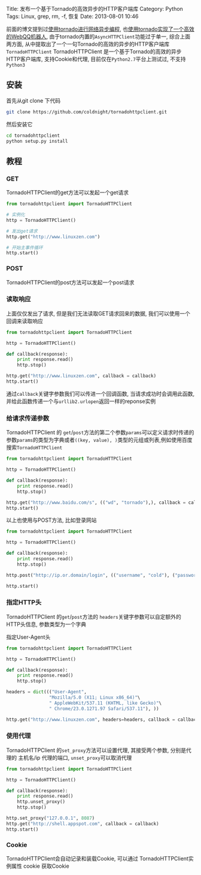 Title: 发布一个基于Tornado的高效异步的HTTP客户端库
Category: Python
Tags: Linux, grep, rm, -f, 恢复
Date: 2013-08-01 10:46

前面的博文提到过[使用tornado进行网络异步编程](/shi-yong-tornadojin-xing-wang-luo-yi-bu-bian-cheng.html), 也[使用tornado实现了一个高效的WebQQ机器人](/jie-yong-tornadoshi-xian-gao-xiao-de-webqqji-qi-ren.html), 由于tornado内置的`AsyncHTTPClient`功能过于单一, 综合上面两方面, 从中提取出了一个一句Tornado的高效的异步的HTTP客户端库`TornadoHTTPClient`
TornadoHTTPClient 是一个基于Tornado的高效的异步HTTP客户端库, 支持Cookie和代理, 目前仅在`Python2.7`平台上测试过, 不支持`Python3`


## 安装
首先从git clone 下代码
```bash
git clone https://github.com/coldnight/tornadohttpclient.git
```

然后安装它
```bash
cd tornadohttpclient
python setup.py install
```

## 教程
### GET
TornadoHTTPClient的get方法可以发起一个get请求
```python
from tornadohttpclient import TornadoHTTPClient

# 实例化
http = TornadoHTTPClient()

# 发出get请求
http.get("http://www.linuxzen.com")

# 开始主事件循环
http.start()
```

### POST
TornadoHTTPClient的post方法可以发起一个post请求

### 读取响应
上面仅仅发出了请求, 但是我们无法读取GET请求回来的数据, 我们可以使用一个回调来读取响应
```python
from tornadohttpclient import TornadoHTTPClient

http = TornadoHTTPClient()

def callback(response):
    print response.read()
    http.stop()

http.get("http://www.linuxzen.com", callback = callback)
http.start()
```

通过`callback`关键字参数我们可以传进一个回调函数, 当请求成功时会调用此函数, 并给此函数传递一个与`urllib2.urlopen`返回一样的reponse实例

### 给请求传递参数
TornadoHTTPClient 的 `get`/`post`方法的第二个参数`params`可以定义请求时传递的参数`params`的类型为字典或者`((key, value), )`类型的元组或列表,例如使用百度搜索`TornadoHTTPClient`
```python
from tornadohttpclient import TornadoHTTPClient

http = TornadoHTTPClient()

def callback(response):
    print response.read()
    http.stop()

http.get("http://www.baidu.com/s", (("wd", "tornado"),), callback = callback)
http.start()
```

以上也使用与POST方法, 比如登录网站
```python
from tornadohttpclient import TornadoHTTPClient

http = TornadoHTTPClient()

def callback(response):
    print response.read()
    http.stop()

http.post("http://ip.or.domain/login", (("username", "cold"), ("password", "pwd")), callback = callback)

http.start()
```


### 指定HTTP头
TornadoHTTPClient 的`get`/`post`方法的 `headers`关键字参数可以自定额外的HTTP头信息, 参数类型为一个字典

指定User-Agent头

```python
from tornadohttpclient import TornadoHTTPClient

http = TornadoHTTPClient()

def callback(response):
    print response.read()
    http.stop()

headers = dict((("User-Agent",
                "Mozilla/5.0 (X11; Linux x86_64)"\
                " AppleWebKit/537.11 (KHTML, like Gecko)"\
                " Chrome/23.0.1271.97 Safari/537.11"), ))

http.get("http://www.linuxzen.com", headers=headers, callback = callback)
```

### 使用代理
TornadoHTTPClient 的`set_proxy`方法可以设置代理, 其接受两个参数, 分别是代理的 主机名/ip 代理的端口, `unset_proxy`可以取消代理
```python
from tornadohttpclient import TornadoHTTPClient

http = TornadoHTTPClient()

def callback(response):
    print response.read()
    http.unset_proxy()
    http.stop()

http.set_proxy("127.0.0.1", 8087)
http.get("http://shell.appspot.com", callback = callback)
http.start()
```

### Cookie
TornadoHTTPClient会自动记录和装载Cookie, 可以通过 TornadoHTTPClient实例属性 cookie 获取Cookie
